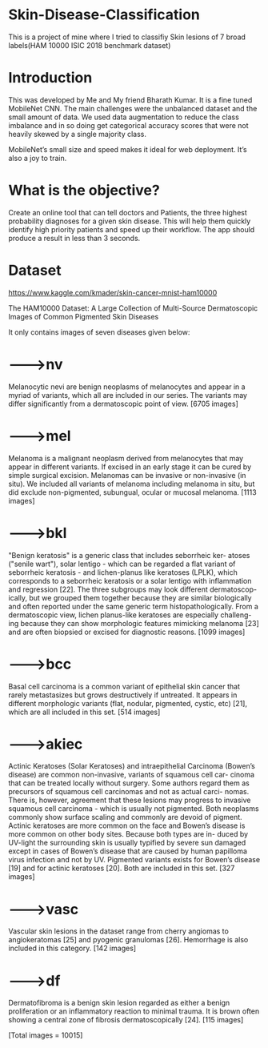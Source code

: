 # Skin-Disease-Classification
This is a project of mine where I tried to classifiy Skin lesions of 7 broad labels(HAM 10000 ISIC 2018 benchmark dataset)

# Introduction

This was developed by Me and My friend Bharath Kumar. It is a fine tuned MobileNet CNN. The main challenges were the unbalanced dataset and the small amount of data. We used data augmentation to reduce the class imbalance and in so doing get categorical accuracy scores that were not heavily skewed by a single majority class.

MobileNet’s small size and speed makes it ideal for web deployment. It’s also a joy to train.

# What is the objective?

Create an online tool that can tell doctors and Patients, the three highest probability diagnoses for a given skin disease. This will help them quickly identify high priority patients and speed up their workflow. The app should produce a result in less than 3 seconds.

# Dataset 
https://www.kaggle.com/kmader/skin-cancer-mnist-ham10000

The HAM10000 Dataset: A Large Collection of Multi-Source Dermatoscopic Images of Common Pigmented Skin Diseases

It only contains images of seven diseases given below:

# --->nv
Melanocytic nevi are benign neoplasms of melanocytes and appear in a myriad of variants, which all are included in our series. The variants may differ significantly from a dermatoscopic point of view.
[6705 images]

# --->mel
Melanoma is a malignant neoplasm derived from melanocytes that may appear in different variants. If excised in an early stage it can be cured by simple surgical excision. Melanomas can be invasive or non-invasive (in situ). We included all variants of melanoma including melanoma in situ, but did exclude non-pigmented, subungual, ocular or mucosal melanoma.
[1113 images]

# --->bkl
"Benign keratosis" is a generic class that includes seborrheic ker- atoses ("senile wart"), solar lentigo - which can be regarded a flat variant of seborrheic keratosis - and lichen-planus like keratoses (LPLK), which corresponds to a seborrheic keratosis or a solar lentigo with inflammation and regression [22]. The three subgroups may look different dermatoscop- ically, but we grouped them together because they are similar biologically and often reported under the same generic term histopathologically. From a dermatoscopic view, lichen planus-like keratoses are especially challeng- ing because they can show morphologic features mimicking melanoma [23] and are often biopsied or excised for diagnostic reasons.
[1099 images]

# --->bcc
Basal cell carcinoma is a common variant of epithelial skin cancer that rarely metastasizes but grows destructively if untreated. It appears in different morphologic variants (flat, nodular, pigmented, cystic, etc) [21], which are all included in this set.
[514 images]

# --->akiec
Actinic Keratoses (Solar Keratoses) and intraepithelial Carcinoma (Bowen’s disease) are common non-invasive, variants of squamous cell car- cinoma that can be treated locally without surgery. Some authors regard them as precursors of squamous cell carcinomas and not as actual carci- nomas. There is, however, agreement that these lesions may progress to invasive squamous cell carcinoma - which is usually not pigmented. Both neoplasms commonly show surface scaling and commonly are devoid of pigment. Actinic keratoses are more common on the face and Bowen’s disease is more common on other body sites. Because both types are in- duced by UV-light the surrounding skin is usually typified by severe sun damaged except in cases of Bowen’s disease that are caused by human papilloma virus infection and not by UV. Pigmented variants exists for Bowen’s disease [19] and for actinic keratoses [20]. Both are included in this set.
[327 images]

# --->vasc
Vascular skin lesions in the dataset range from cherry angiomas to angiokeratomas [25] and pyogenic granulomas [26]. Hemorrhage is also included in this category.
[142 images]

# --->df
Dermatofibroma is a benign skin lesion regarded as either a benign proliferation or an inflammatory reaction to minimal trauma. It is brown often showing a central zone of fibrosis dermatoscopically [24].
[115 images]


[Total images = 10015]




